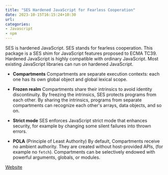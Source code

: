```yaml
---
title: "SES Hardened JavaScript for Fearless Cooperation"
date: 2023-10-15T16:15:24+10:30
url: 
categories:
- Javascript
- npm
---
```


SES is hardened JavaScript. SES stands for fearless cooperation. This package is a SES shim for JavaScript features proposed to ECMA TC39. Hardened JavaScript is highly compatible with ordinary JavaScript. Most existing JavaScript libraries can run on hardened JavaScript.

- **Compartments** Compartments are separate execution contexts: each one has its own global object and global lexical scope.

- **Frozen realm** Compartments share their intrinsics to avoid identity discontinuity. By freezing the intrinsics, SES protects programs from each other. By sharing the intrinsics, programs from separate compartments can recognize each other's arrays, data objects, and so on.

- **Strict mode** SES enforces JavaScript strict mode that enhances security, for example by changing some silent failures into thrown errors.

- **POLA** (Principle of Least Authority) By default, Compartments receive no ambient authority. They are created without host-provided APIs, (for example no `fetch`). Compartments can be selectively endowed with powerful arguments, globals, or modules.

[Website](https://www.npmjs.com/package/ses)
